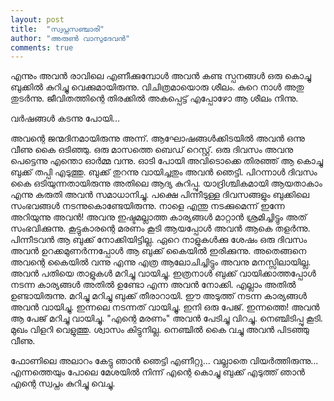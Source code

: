 ```yaml
---
layout: post
title:  "സ്വപ്നസഞ്ചാരി"
author: "അരുൺ വാസുദേവൻ"
comments: true
---
```

എന്നും അവൻ രാവിലെ എണീക്കുമ്പോൾ അവൻ കണ്ട സ്പനങ്ങൾ ഒരു കൊച്ചു ബുക്കിൽ കുറിച്ചു വെക്കുമായിരുന്നു. വിചിത്രമായൊരു ശീലം. കുറെ നാൾ അതു തുടർന്നു. ജീവിതത്തിന്റെ തിരക്കിൽ അകപ്പെട്ട് എപ്പോഴോ ആ ശീലം നിന്നു.

 വർഷങ്ങൾ കടന്നു പോയി...
 
അവന്റെ ജന്മദിനമായിരുന്നു അന്ന്. ആഘോഷങ്ങൾക്കിടയിൽ അവൻ ഒന്നു വീണു കൈ ഒടിഞ്ഞു. ഒരു മാസത്തെ ബെഡ് റെസ്റ്റ്. ഒരു ദിവസം അവനു പെട്ടെന്നു എന്തൊ ഓർമ്മ വന്നു. ഓടി പോയി അവിടൊക്കെ തിരഞ്ഞ് ആ കൊച്ചു ബുക്ക് തപ്പി എടുത്തു. ബുക്ക് തുറന്നു വായിച്ചതും അവൻ ഞെട്ടി. പിറന്നാൾ ദിവസം കൈ ഒടിയുന്നതായിരുന്നു അതിലെ ആദ്യ കുറിപ്പു. യാദ്രിശ്ചികമായി ആയതാകാം എന്നു കരുതി അവൻ സമാധാനിച്ചു. പക്ഷെ പിന്നീടുള്ള ദിവസങ്ങളും ബുക്കിലെ സംഭവങ്ങൾ നടന്നുകൊണ്ടേയിരുന്നു. നാളെ എന്തു നടക്കുമെന്ന് ഇന്നേ അറിയുന്നു അവൻ! അവനു ഇഷ്ടമല്ലാത്ത കാര്യങ്ങൾ മാറ്റാൻ ശ്രമിച്ചിട്ടും അത് സംഭവിക്കുന്നു. കൂട്ടുകാരന്റെ മരണം കൂടി ആയപ്പോൾ അവൻ ആകെ തളർന്നു. പിന്നീടവൻ ആ ബുക്ക് നോക്കിയിട്ടില്ല. ഏറെ നാളുകൾക്കു ശേഷം ഒരു ദിവസം അവൻ ഉറക്കമുണർന്നപ്പോൾ ആ ബുക്ക് കൈയിൽ ഇരിക്കുന്നു. അതെങ്ങനെ അവന്റെ കൈയിൽ വന്നു എന്നു എത്ര ആലോചിച്ചിട്ടും അവനു മനസ്സിലായില്ല. അവൻ പതിയെ താളുകൾ മറിച്ചു വായിച്ചു. ഇത്രനാൾ ബുക്ക് വായിക്കാത്തപ്പോൾ നടന്ന കാര്യങ്ങൾ അതിൽ ഉണ്ടോ എന്ന അവൻ നോക്കി. എല്ലാം അതിൽ ഉണ്ടായിരുന്നു. മറിച്ചു മറിച്ചു ബുക്ക് തീരാറായി. ഈ അടുത്ത് നടന്ന കാര്യങ്ങൾ അവൻ വായിച്ചു. ഇന്നലെ നടന്നത് വായിച്ചു. ഇനി ഒരു പേജ്. ഇന്നത്തെ! അവൻ ആ പേജ് മറിച്ചു വായിച്ചു. "എന്റെ മരണം" അവൻ പേടിച്ചു വിറച്ചു. നെഞ്ചിടിപ്പു കൂടി. മുഖം വിളറി വെളുത്തു. ശ്വാസം കിട്ടുനില്ല. നെഞ്ചിൽ കൈ വച്ചു അവൻ പിടഞ്ഞു വീണു.

ഫോണിലെ അലാറം കേട്ടു ഞാൻ ഞെട്ടി എണീറ്റു... വല്ലാതെ വിയർത്തിരുന്നു... എന്നത്തെയും പോലെ മേശയിൽ നിന്ന് എന്റെ കൊച്ചു ബുക്ക് എടുത്ത് ഞാൻ എന്റെ സ്വപ്നം കുറിച്ചു വെച്ചു.
